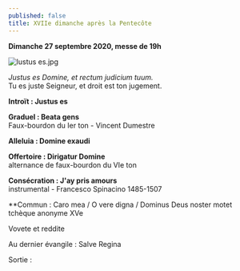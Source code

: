 ```yaml
---
published: false
title: XVIIe dimanche après la Pentecôte
---
```

**Dimanche 27 septembre 2020, messe de 19h**  

![Iustus es.jpg]({{site.baseurl}}/images/Iustus%20es.jpg)

*Justus es Domine, et rectum judicium tuum.*  
Tu es juste Seigneur, et droit est ton jugement.

**Introït : Justus es**  

**Graduel : Beata gens**  
Faux-bourdon du Ier ton - Vincent Dumestre

**Alleluia : Domine exaudi**  

**Offertoire : Dirigatur Domine**  
alternance de faux-bourdon du VIe ton

**Consécration : J'ay pris amours**  
instrumental - Francesco Spinacino 1485-1507

**Commun : Caro mea / O vere digna / Dominus Deus noster
motet tchèque anonyme XVe

Vovete et reddite

Au dernier évangile : Salve Regina

Sortie :